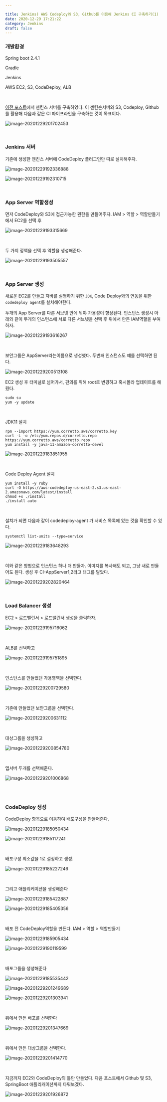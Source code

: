 ```yaml
---

title: Jenkins) AWS Codeploy와 S3, Github를 이용해 Jenkins CI 구축하기(1)
date: 2020-12-29 17:21:22
category: Jenkins
draft: false
---
```


### 개발환경

Spring boot 2.4.1

Gradle

Jenkins

AWS EC2, S3, CodeDeploy, ALB

<br/>

[이전 포스트](https://jeonghoon.netlify.app/Jenkins/aws_jenkins/)에서 젠킨스 서버를 구축하였다. 이 젠킨슨서버와 S3, Codeploy, Github를 활용해 다음과 같은 CI 파이프라인을 구축하는 것이 목표이다.

![image-20201229201702453](jenkins-codedeploy.assets/image-20201229201702453.png)

<br/>

### Jenkins 서버

기존에 생성한 젠킨스 서버에 CodeDeploy 플러그인만 따로 설치해주자. 

![image-20201229192336888](jenkins-codedeploy.assets/image-20201229192336888.png)

![image-20201229192310715](jenkins-codedeploy.assets/image-20201229192310715.png)

<br/>

### App Server 역할생성

먼저 CodeDeploy와 S3에 접근가능한 권한을 만들어주자.  IAM > 역할 > 역할만들기에서 EC2를 선택 후

![image-20201229193315669](jenkins-codedeploy.assets/image-20201229193315669.png)

<br/>

두 가지 정책을 선택 후 역할을 생성해준다.

![image-20201229193505557](jenkins-codedeploy.assets/image-20201229193505557.png)

<br/>

### App Server 생성

새로운 EC2를 만들고 자바를 실행하기 위한 `JDK`, Code Deploy와의 연동을 위한 `codedeploy agent`를 설치해야한다.

두개의 App Server를 다른 서브넷 안에 둬야 가용성이 향상된다. 인스턴스 생성시 아래와 같이 두개의 인스턴스에 서로 다른 서브넷을 선택 후 위에서 만든 IAM역할을 부여하자.

![image-20201229193616267](jenkins-codedeploy.assets/image-20201229193616267.png)

<br/>

보안그룹은 AppServer라는이름으로 생성했다. 두번째 인스턴스도 얘를 선택하면 된다.

![image-20201229200513108](jenkins-codedeploy.assets/image-20201229200513108.png)

EC2 생성 후 터미널로 넘어가서, 편의를 위해 root로 변경하고 혹시몰라 업데이트를 해줬다.

```
sudo su
yum -y update
```

<br/>

JDK11 설치

```
rpm --import https://yum.corretto.aws/corretto.key 
curl -L -o /etc/yum.repos.d/corretto.repo https://yum.corretto.aws/corretto.repo
yum install -y java-11-amazon-corretto-devel
```

![image-20201229183851955](jenkins-codedeploy.assets/image-20201229183851955.png)

<br/>

Code Deploy Agent 설치

```
yum install -y ruby
curl -O https://aws-codedeploy-us-east-2.s3.us-east-2.amazonaws.com/latest/install
chmod +x ./install
./install auto
```

<br/>

설치가 되면 다음과 같이 codedeploy-agent 가 서비스 목록에 있는 것을 확인할 수 있다.

```
systemctl list-units --type=service
```

![image-20201229183648293](jenkins-codedeploy.assets/image-20201229183648293.png)

<br/>

이와 같은 방법으로 인스턴스 하나 더 만들자. 이미지를 복사해도 되고, 그냥 새로 만들어도 된다. 생성 후 CI-AppServer1,2라고 태그를 달았다.

![image-20201229202820464](jenkins-codedeploy.assets/image-20201229202820464.png)

<br/>

### Load Balancer 생성

EC2 > 로드밸런서 > 로드밸런서 생성을 클릭하자.

![image-20201229195716062](jenkins-codedeploy.assets/image-20201229195716062.png)

<br/>

ALB를 선택하고

![image-20201229195751895](jenkins-codedeploy.assets/image-20201229195751895.png)

<br/>

인스턴스를 만들었던 가용영역을 선택한다.

![image-20201229200729580](jenkins-codedeploy.assets/image-20201229200729580.png)

<br/>

기존에 만들었던 보안그룹을 선택한다.

![image-20201229200631112](jenkins-codedeploy.assets/image-20201229200631112.png)

<br/>

대상그룹을 생성하고

![image-20201229200854780](jenkins-codedeploy.assets/image-20201229200854780.png)

<br/>

앱서버 두개를 선택해준다.

![image-20201229201006868](jenkins-codedeploy.assets/image-20201229201006868.png)

<br/>

<br/>

### CodeDeploy 생성

CodeDeploy 항목으로 이동하여 배포구성을 만들어준다.

![image-20201229185050434](jenkins-codedeploy.assets/image-20201229185050434.png)

![image-20201229185117241](jenkins-codedeploy.assets/image-20201229185117241.png)

<br/>

배포구성 최소값을 1로 설정하고 생성.

![image-20201229185227246](jenkins-codedeploy.assets/image-20201229185227246.png)

<br/>

그리고 애플리케이션을 생성해준다

![image-20201229185422887](jenkins-codedeploy.assets/image-20201229185422887.png)

![image-20201229185405356](jenkins-codedeploy.assets/image-20201229185405356.png)

<br/>

배포 전 CodeDeploy역할을 만든다. IAM > 역할 > 역할만들기

![image-20201229185905434](jenkins-codedeploy.assets/image-20201229185905434.png)

![image-20201229190119599](jenkins-codedeploy.assets/image-20201229190119599.png)

<br/>

배포그룹을 생성해준다

![image-20201229185535442](jenkins-codedeploy.assets/image-20201229185535442.png)

![image-20201229201249689](jenkins-codedeploy.assets/image-20201229201249689.png)

![image-20201229201303941](jenkins-codedeploy.assets/image-20201229201303941.png)

<br/>

위에서 만든 배포를 선택한다

![image-20201229201347669](jenkins-codedeploy.assets/image-20201229201347669.png)

<br/>

위에서 만든 대상그룹을 선택한다.

![image-20201229201414770](jenkins-codedeploy.assets/image-20201229201414770.png)

<br/>

지금까지 EC2와 CodeDeploy의 틀만 만들었다. 다음 포스트에서 Github 및 S3, SpringBoot 애플리캐이션까지 다뤄보겠다. 

![image-20201229201926872](jenkins-codedeploy.assets/image-20201229201926872.png)